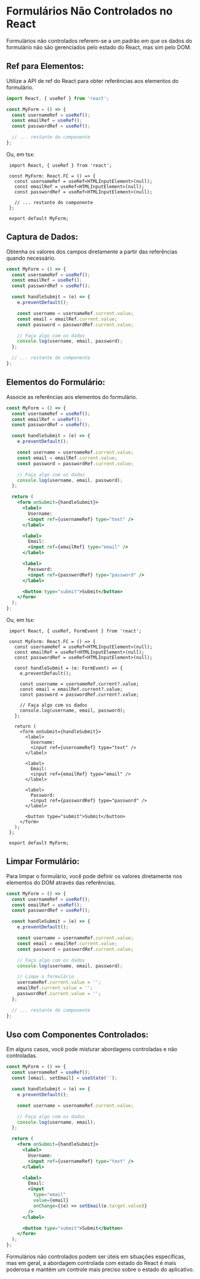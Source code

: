# **Formulários Não Controlados no React**

Formulários não controlados referem-se a um padrão em que os dados do formulário não são gerenciados pelo estado do React, mas sim pelo DOM. 

## **Ref para Elementos:**

   Utilize a API de ref do React para obter referências aos elementos do formulário.

   ```jsx
   import React, { useRef } from 'react';

   const MyForm = () => {
     const usernameRef = useRef();
     const emailRef = useRef();
     const passwordRef = useRef();

     // ... restante do componente
   };
   ```

   Ou, em tsx:

   ```tsx
    import React, { useRef } from 'react';

    const MyForm: React.FC = () => {
      const usernameRef = useRef<HTMLInputElement>(null);
      const emailRef = useRef<HTMLInputElement>(null);
      const passwordRef = useRef<HTMLInputElement>(null);

      // ... restante do componente
    };

    export default MyForm;
   ```

## **Captura de Dados:**

   Obtenha os valores dos campos diretamente a partir das referências quando necessário.

   ```jsx
   const MyForm = () => {
     const usernameRef = useRef();
     const emailRef = useRef();
     const passwordRef = useRef();

     const handleSubmit = (e) => {
       e.preventDefault();

       const username = usernameRef.current.value;
       const email = emailRef.current.value;
       const password = passwordRef.current.value;

       // Faça algo com os dados
       console.log(username, email, password);
     };

     // ... restante do componente
   };
   ```

## **Elementos do Formulário:**

   Associe as referências aos elementos do formulário.

   ```jsx
   const MyForm = () => {
     const usernameRef = useRef();
     const emailRef = useRef();
     const passwordRef = useRef();

     const handleSubmit = (e) => {
       e.preventDefault();

       const username = usernameRef.current.value;
       const email = emailRef.current.value;
       const password = passwordRef.current.value;

       // Faça algo com os dados
       console.log(username, email, password);
     };

     return (
       <form onSubmit={handleSubmit}>
         <label>
           Username:
           <input ref={usernameRef} type="text" />
         </label>

         <label>
           Email:
           <input ref={emailRef} type="email" />
         </label>

         <label>
           Password:
           <input ref={passwordRef} type="password" />
         </label>

         <button type="submit">Submit</button>
       </form>
     );
   };
   ```

   Ou, em tsx:

   ```tsx
    import React, { useRef, FormEvent } from 'react';

    const MyForm: React.FC = () => {
      const usernameRef = useRef<HTMLInputElement>(null);
      const emailRef = useRef<HTMLInputElement>(null);
      const passwordRef = useRef<HTMLInputElement>(null);

      const handleSubmit = (e: FormEvent) => {
        e.preventDefault();

        const username = usernameRef.current?.value;
        const email = emailRef.current?.value;
        const password = passwordRef.current?.value;

        // Faça algo com os dados
        console.log(username, email, password);
      };

      return (
        <form onSubmit={handleSubmit}>
          <label>
            Username:
            <input ref={usernameRef} type="text" />
          </label>

          <label>
            Email:
            <input ref={emailRef} type="email" />
          </label>

          <label>
            Password:
            <input ref={passwordRef} type="password" />
          </label>

          <button type="submit">Submit</button>
        </form>
      );
    };

    export default MyForm;

   ```

## **Limpar Formulário:**

   Para limpar o formulário, você pode definir os valores diretamente nos elementos do DOM através das referências.

   ```jsx
   const MyForm = () => {
     const usernameRef = useRef();
     const emailRef = useRef();
     const passwordRef = useRef();

     const handleSubmit = (e) => {
       e.preventDefault();

       const username = usernameRef.current.value;
       const email = emailRef.current.value;
       const password = passwordRef.current.value;

       // Faça algo com os dados
       console.log(username, email, password);

       // Limpe o formulário
       usernameRef.current.value = '';
       emailRef.current.value = '';
       passwordRef.current.value = '';
     };

     // ... restante do componente
   };
   ```

## **Uso com Componentes Controlados:**

   Em alguns casos, você pode misturar abordagens controladas e não controladas.

   ```jsx
   const MyForm = () => {
     const usernameRef = useRef();
     const [email, setEmail] = useState('');

     const handleSubmit = (e) => {
       e.preventDefault();

       const username = usernameRef.current.value;

       // Faça algo com os dados
       console.log(username, email);
     };

     return (
       <form onSubmit={handleSubmit}>
         <label>
           Username:
           <input ref={usernameRef} type="text" />
         </label>

         <label>
           Email:
           <input
             type="email"
             value={email}
             onChange={(e) => setEmail(e.target.value)}
           />
         </label>

         <button type="submit">Submit</button>
       </form>
     );
   };
   ```

Formulários não controlados podem ser úteis em situações específicas, mas em geral, a abordagem controlada com estado do React é mais poderosa e mantém um controle mais preciso sobre o estado do aplicativo.